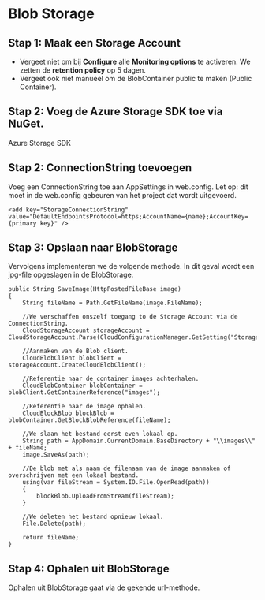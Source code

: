 # Blob Storage

## Stap 1: Maak een Storage Account

* Vergeet niet om bij **Configure** alle **Monitoring options** te activeren. We zetten de **retention policy** op 5 dagen.
* Vergeet ook niet manueel om de BlobContainer public te maken (Public Container).

## Stap 2: Voeg de Azure Storage SDK toe via NuGet.

Azure Storage SDK

## Stap 2: ConnectionString toevoegen

Voeg een ConnectionString toe aan AppSettings in web.config.
Let op: dit moet in de web.config gebeuren van het project dat wordt uitgevoerd.

```
<add key="StorageConnectionString" value="DefaultEndpointsProtocol=https;AccountName={name};AccountKey={primary key}" />
```

## Stap 3: Opslaan naar BlobStorage

Vervolgens implementeren we de volgende methode. In dit geval wordt een jpg-file 
opgeslagen in de BlobStorage.

```
public String SaveImage(HttpPostedFileBase image)
{
    String fileName = Path.GetFileName(image.FileName);

    //We verschaffen onszelf toegang to de Storage Account via de ConnectionString.
    CloudStorageAccount storageAccount = CloudStorageAccount.Parse(CloudConfigurationManager.GetSetting("StorageConnectionString"));

    //Aanmaken van de Blob client. 
    CloudBlobClient blobClient = storageAccount.CreateCloudBlobClient();

    //Referentie naar de container images achterhalen.
    CloudBlobContainer blobContainer = blobClient.GetContainerReference("images");

    //Referentie naar de image ophalen.
    CloudBlockBlob blockBlob = blobContainer.GetBlockBlobReference(fileName);

    //We slaan het bestand eerst even lokaal op.
    String path = AppDomain.CurrentDomain.BaseDirectory + "\\images\\" + fileName;
    image.SaveAs(path);

    //De blob met als naam de filenaam van de image aanmaken of overschrijven met een lokaal bestand.
    using(var fileStream = System.IO.File.OpenRead(path))
    {
    	blockBlob.UploadFromStream(fileStream);
    }

    //We deleten het bestand opnieuw lokaal.
    File.Delete(path);

    return fileName;
}
```

## Stap 4: Ophalen uit BlobStorage

Ophalen uit BlobStorage gaat via de gekende url-methode.